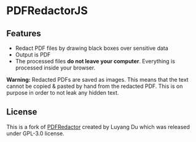 # PDFRedactorJS

## Features

* Redact PDF files by drawing black boxes over sensitive data
* Output is PDF
* The processed files **do not leave your computer**. Everything is processed inside your browser.

**Warning:** Redacted PDFs are saved as images. This means that the text cannot be copied & pasted by hand from the redacted PDF. This is on purpose in order to not leak any hidden text.

## License

This is a fork of [PDFRedactor](https://github.com/ldu2/PDFRedactor/) created by Luyang Du which was released under GPL-3.0 license.

